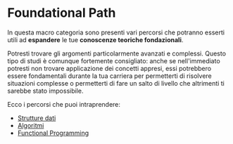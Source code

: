 # Foundational Path

In questa macro categoria sono presenti vari percorsi che potranno esserti utili ad **espandere** le tue **conoscenze teoriche fondazionali**.

Potresti trovare gli argomenti particolarmente avanzati e complessi. Questo tipo di studi è comunque fortemente consigliato: anche se nell'immediato potresti non trovare applicazione dei concetti appresi, essi potrebbero essere fondamentali durante la tua carriera per permetterti di risolvere situazioni complesse o permetterti di fare un salto di livello che altrimenti ti sarebbe stato impossibile.

Ecco i percorsi che puoi intraprendere:

- [Strutture dati](/foundational/data-structures/introduction.md)
- [Algoritmi](/foundational/algorithms/introduction.md)
- [Functional Programming](/foundational/functional-programming/what-is-functional-programming.md)
